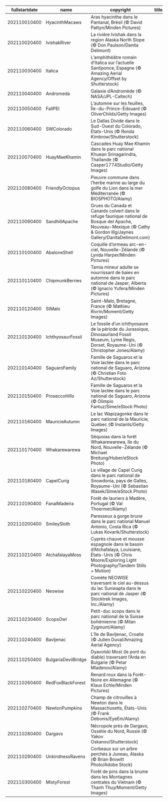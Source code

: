 |fullstartdate|name|copyright|title|image|
|--|--|--|--|--|
202110010400|HyacinthMacaws|Aras hyacinthe dans le Pantanal, Brésil (© David Pattyn/Minden Pictures)||![](/fr-CA/2021/10/202110010400HyacinthMacaws.jpg)|
202110020400|IvishakRiver|La rivière Ivishak dans la region Alaska North Slope (© Don Paulson/Danita Delimont)||![](/fr-CA/2021/10/202110020400IvishakRiver.jpg)|
202110030400|Italica|L’amphithéâtre romain d’Italica sur l’actuelle Santiponce, Espagne (© Amazing Aerial Agency/Offset by Shutterstock)||![](/fr-CA/2021/10/202110030400Italica.jpg)|
202110040400|Andromeda|Galaxie d’Andromède (© NASA/JPL-Caltech)||![](/fr-CA/2021/10/202110040400Andromeda.jpg)|
202110050400|FallPEI|L’automne sur les feuilles, Île-du-Prince-Édouard (© OliverChilds/Getty Images)||![](/fr-CA/2021/10/202110050400FallPEI.jpg)|
202110060400|SWColorado|Le Dallas Divide dans le Sud-Ouest du Colorado, États-Unis (© Ronda Kimbrow/Shutterstock)||![](/fr-CA/2021/10/202110060400SWColorado.jpg)|
202110070400|HuayMaeKhamin|Cascades Huay Mae Khamin dans le parc national Khuean Srinagarindra, Thaïlande (© Casper1774Studio/Getty Images)||![](/fr-CA/2021/10/202110070400HuayMaeKhamin.jpg)|
202110080400|FriendlyOctopus|Pieuvre commune dans l’herbe marine au large du golfe du Lion dans la mer Méditerranée (© BIOSPHOTO/Alamy)||![](/fr-CA/2021/10/202110080400FriendlyOctopus.jpg)|
202110090400|SandhillApache|Grues du Canada et Canards colvert dans le refuge faunique national de Bosque del Apache, Nouveau-Mexique (© Cathy & Gordon Illg/Jaynes Gallery/DanitaDelimont.com)||![](/fr-CA/2021/10/202110090400SandhillApache.jpg)|
202110100400|AbaloneShell|Coquille d’ormeau arc-en-ciel, Nouvelle-Zélande (© Lynda Harper/Minden Pictures)||![](/fr-CA/2021/10/202110100400AbaloneShell.jpg)|
202110110400|ChipmunkBerries|Tamia mineur adulte se nourrissant de baies en automne dans le parc national de Jasper, Alberta (© Ignacio Yufera/Minden Pictures)||![](/fr-CA/2021/10/202110110400ChipmunkBerries.jpg)|
202110120400|StMalo|Saint-Malo, Bretagne, France (© Mathieu Rivrin/Moment/Getty Images)||![](/fr-CA/2021/10/202110120400StMalo.jpg)|
202110130400|IchthyosaurFossil|Le fossile d’un ichthyosaure de la période du Jurassique, Dinosaurland Fossil Museum, Lyme Regis, Dorset, Royaume-Uni (© Christopher Jones/Alamy)||![](/fr-CA/2021/10/202110130400IchthyosaurFossil.jpg)|
202110140400|SaguaroFamily|Famille de Saguaros et la Voie lactée dans le parc national de Saguaro, Arizona (© Christian Foto Az/Shutterstock)||![](/fr-CA/2021/10/202110140400SaguaroFamily.jpg)|
202110150400|ProseccoHills|Famille de Saguaros et la Voie lactée dans le parc national de Saguaro, Arizona (© Olimpio Fantuz/Sime/eStock Photo)||![](/fr-CA/2021/10/202110150400ProseccoHills.jpg)|
202110160400|MauricieAutumn|Le lac Wapizagonke dans le parc national de la Mauricie, Québec (© Instants/Getty Images)||![](/fr-CA/2021/10/202110160400MauricieAutumn.jpg)|
202110170400|Whakarewarewa|Séquoias dans la forêt Whakarewarewa, île du Nord, Nouvelle-Zélande (© Michael Breitung/Huber/eStock Photo)||![](/fr-CA/2021/10/202110170400Whakarewarewa.jpg)|
202110180400|CapelCurig|Le village de Capel Curig dans le parc national de Snowdonia, pays de Galles, Royaume-Uni (© Sebastian Wasek/Sime/eStock Photo)||![](/fr-CA/2021/10/202110180400CapelCurig.jpg)|
202110190400|FanalMadeira|Forêt de lauriers à Madère, Portugal (© Val Thoermer/Alamy)||![](/fr-CA/2021/10/202110190400FanalMadeira.jpg)|
202110200400|SmileySloth|Paresseux à gorge brune dans le parc national Manuel Antonio, Costa Rica (© Lukas Kovarik/Shutterstock)||![](/fr-CA/2021/10/202110200400SmileySloth.jpg)|
202110210400|AtchafalayaMoss|Cyprès chauve et mousse espagnole dans le bassin d’Atchafalaya, Louisiane, États-Unis (© Chris Moore/Exploring Light Photography/Tandem Stills + Motion)||![](/fr-CA/2021/10/202110210400AtchafalayaMoss.jpg)|
202110220400|Neowise|Comète NEOWISE traversant le ciel au-dessus du lac Sunwapta dans le parc national de Jasper (© Stocktrek Images, Inc./Alamy)||![](/fr-CA/2021/10/202110220400Neowise.jpg)|
202110230400|ScopsOwl|Petit-duc scops dans le parc national de la Suisse bohémienne (© Milan Zygmunt/Alamy)||![](/fr-CA/2021/10/202110230400ScopsOwl.jpg)|
202110240400|Bavljenac|L’île de Bavljenac, Croatie (© Julien Duval/Amazing Aerial Agency)||![](/fr-CA/2021/10/202110240400Bavljenac.jpg)|
202110250400|BulgariaDevilBridge|Dyavolski Most (le pont du diable) traversant l’Arda en Bulgarie (© Petar Mladenov/Alamy)||![](/fr-CA/2021/10/202110250400BulgariaDevilBridge.jpg)|
202110260400|RedFoxBlackForest|Renard roux dans la Forêt-Noire en Allemagne (© Klaus Echle/Minden Pictures)||![](/fr-CA/2021/10/202110260400RedFoxBlackForest.jpg)|
202110270400|NewtonPumpkins|Champ de citrouilles à Newton dans le Massachusetts, États-Unis (© Frank Debonis/EyeEm/Alamy)||![](/fr-CA/2021/10/202110270400NewtonPumpkins.jpg)|
202110280400|Dargavs|Nécropole près de Dargavs, Ossétie du Nord, Russie (© Yakov Oskanov/Shutterstock)||![](/fr-CA/2021/10/202110280400Dargavs.jpg)|
202110290400|UnkindnessRavens|Corbeaux sur un arbre perchés à Juneau, Alaska (© Brian Browitt Photo/Adobe Stock)||![](/fr-CA/2021/10/202110290400UnkindnessRavens.jpg)|
202110300400|MistyForest|Forêt de pins dans la brume dans les Montagnes centrales du Vietnam (© Thanh Thuy/Moment/Getty Images)||![](/fr-CA/2021/10/202110300400MistyForest.jpg)|
